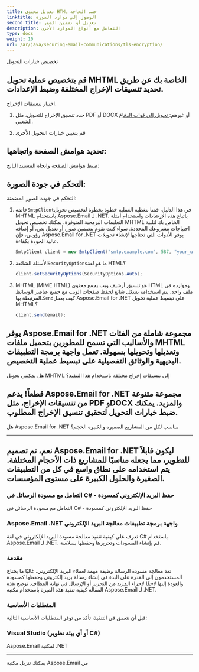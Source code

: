 ```yaml
---
title: تعديل محتوى HTML حسب الحاجة
linktitle: الوصول إلى موارد الصورة
second_title: تعديل أو تضمين الصور
description: التعامل مع أنواع الموارد الأخرى
type: docs
weight: 10
url: /ar/java/securing-email-communications/tls-encryption/
---
```


تخصيص خيارات التحويل

## قم بتخصيص عملية تحويل MHTML الخاصة بك عن طريق تحديد تنسيقات الإخراج المختلفة وضبط الإعدادات.

اختيار تنسيقات الإخراج:

1. حدد تنسيق الإخراج للتحويل، مثل PDF أو DOCX أو غيرهم:[ تحويل إلى قوات الدفاع الشعبي](https://releases.aspose.com/email/java/).

2.  قم بتعيين خيارات التحويل الأخرى

## تحديد هوامش الصفحة واتجاهها:

ضبط هوامش الصفحة واتجاه المستند الناتج:

## التحكم في جودة الصورة:

التحكم في جودة الصور المضمنة:

1. خاتمة`SmtpClient`في هذا الدليل، قمنا بتغطية العملية خطوة بخطوة لتخصيص تحويل MHTML باستخدام Aspose.Email لـ .NET. باتباع هذه الإرشادات واستخدام أمثلة التعليمات البرمجية المتوفرة، يمكنك تخصيص تحويل MHTML الخاص بك لتلبية احتياجات مشروعك المحددة. سواء كنت تقوم بتضمين صور، أو تعديل نص، أو إضافة رؤوس، فإن Aspose.Email for .NET يوفر الأدوات التي تحتاجها لإنشاء تحويلات عالية الجودة بكفاءة.

   ```java
   SmtpClient client = new SmtpClient("smtp.example.com", 587, "your_username", "your_password");
   ```

2. الأسئلة الشائعة`SecurityOptions`ما هو لغة HTML؟

   ```java
   client.setSecurityOptions(SecurityOptions.Auto);
   ```

3. MHTML (MIME HTML) هو تنسيق أرشيف ويب يجمع محتوى HTML وموارده في ملف واحد. يتم استخدامه بشكل شائع لحفظ صفحات الويب مع جميع عناصر الوسائط المرتبطة بها.`Send`كيف يعمل Aspose.Email for .NET على تبسيط عملية تحويل MHTML؟

   ```java
   client.send(email);
   ```

## يوفر Aspose.Email for .NET مجموعة شاملة من الفئات والأساليب التي تسمح للمطورين بتحميل ملفات MHTML وتعديلها وتحويلها بسهولة. تعمل واجهة برمجة التطبيقات البديهية والوثائق التفصيلية على تبسيط عملية التخصيص.

هل يمكنني تحويل MHTML إلى تنسيقات إخراج مختلفة باستخدام هذا التنفيذ؟

## قطعاً! يدعم Aspose.Email for .NET مجموعة متنوعة من تنسيقات الإخراج، مثل PDF وDOCX والمزيد. يمكنك ضبط خيارات التحويل لتحقيق تنسيق الإخراج المطلوب.

هل Aspose.Email for .NET مناسب لكل من المشاريع الصغيرة والكبيرة الحجم؟

---

## نعم، تم تصميم Aspose.Email for .NET ليكون قابلاً للتطوير، مما يجعله مناسبًا للمشاريع ذات الأحجام المختلفة. يتم استخدامه على نطاق واسع في كل من التطبيقات الصغيرة والحلول الكبيرة على مستوى المؤسسات.

###  التعامل مع مسودة الرسائل في C# - حفظ البريد الإلكتروني كمسودة

 التعامل مع مسودة الرسائل في C# - حفظ البريد الإلكتروني كمسودة

###  Aspose.Email .NET واجهة برمجة تطبيقات معالجة البريد الإلكتروني

 تعرف على كيفية تنفيذ معالجة مسودة البريد الإلكتروني في لغة C# باستخدام Aspose.Email لـ .NET. قم بإنشاء المسودات وتحريرها وحفظها بسلاسة.

### مقدمة

تعد معالجة مسودة الرسالة وظيفة مهمة لعملاء البريد الإلكتروني. غالبًا ما يحتاج المستخدمون إلى القدرة على البدء في إنشاء رسالة بريد إلكتروني وحفظها كمسودة والعودة إليها لاحقًا لإجراء المزيد من التحرير أو الإرسال في نهاية المطاف. توضح هذه المقالة كيفية تنفيذ هذه الميزة باستخدام مكتبة Aspose.Email لـ .NET.

### المتطلبات الأساسية

قبل أن نتعمق في التنفيذ، تأكد من توفر المتطلبات الأساسية التالية:

### Visual Studio (أو أي بيئة تطوير C#)

Aspose.Email لمكتبة .NET

---

 يمكنك تنزيل مكتبة Aspose.Email من